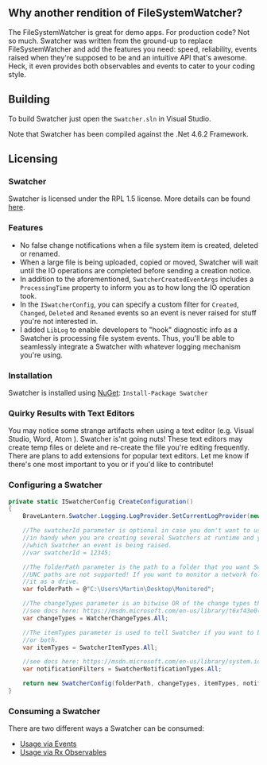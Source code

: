 ## Why another rendition of FileSystemWatcher?
The FileSystemWatcher is great for demo apps. For production code? Not so much. Swatcher was written from the ground-up to replace FileSystemWatcher and add the features you need: speed, reliability, events raised when they're supposed to be and an intuitive API that's awesome. Heck, it even provides both observables and events to cater to your coding style.

## Building

To build Swatcher just open the `Swatcher.sln` in Visual Studio.

Note that Swatcher has been compiled against the .Net 4.6.2 Framework.

## Licensing

### Swatcher

Swatcher is licensed under the RPL 1.5 license. More details can be found [here](LICENSE.md).

### Features
* No false change notifications when a file system item is created, deleted or renamed.
* When a large file is being uploaded, copied or moved, Swatcher will wait until the IO operations are completed before sending a creation notice.
* In addition to the aforementioned, `SwatcherCreatedEventArgs` includes a `ProcessingTime` property to inform you as to how long the IO operation took.
* In the `ISwatcherConfig`, you can specify a custom filter for `Created`, `Changed`, `Deleted` and `Renamed` events so an event is never raised for stuff you're not interested in.
* I added `LibLog` to enable developers to "hook" diagnostic info as a Swatcher is processing file system events. Thus, you'll be able to seamlessly integrate a Swatcher with whatever logging mechanism you're using. 

### Installation
Swatcher is installed using [NuGet](https://www.nuget.org/packages/Swatcher/):
`Install-Package Swatcher`

### Quirky Results with Text Editors
You may notice some strange artifacts when using a text editor (e.g. Visual Studio, Word, Atom ). Swatcher is'nt going nuts! These text editors may create temp files or delete and re-create the file you're editing frequently. There are plans to add extensions for popular text editors. Let me know if there's one most important to you or if you'd like to contribute!

### Configuring a Swatcher
```c#
private static ISwatcherConfig CreateConfiguration()
{
    BraveLantern.Swatcher.Logging.LogProvider.SetCurrentLogProvider(new ColoredConsoleLogProvider());

    //The swatcherId parameter is optional in case you don't want to use it. It really comes 
    //in handy when you are creating several Swatchers at runtime and you need to know from  
    //which Swatcher an event is being raised.
    //var swatcherId = 12345;

    //The folderPath parameter is the path to a folder that you want Swatcher to watch.
    //UNC paths are not supported! If you want to monitor a network folder, you need to map
    //it as a drive.
    var folderPath = @"C:\Users\Martin\Desktop\Monitored";

    //The changeTypes parameter is an bitwise OR of the change types that you want Swatcher to tell you about.
    //see docs here: https://msdn.microsoft.com/en-us/library/t6xf43e0(v=vs.110).aspx
    var changeTypes = WatcherChangeTypes.All;

    //The itemTypes parameter is used to tell Swatcher if you want to be notified of changes to files, folders,
    //or both.
    var itemTypes = SwatcherItemTypes.All;

    //see docs here: https://msdn.microsoft.com/en-us/library/system.io.notifyfilters(v=vs.110).aspx
    var notificationFilters = SwatcherNotificationTypes.All;

    return new SwatcherConfig(folderPath, changeTypes, itemTypes, notificationFilters, loggingEnabled: true);
}
```

### Consuming a Swatcher
There are two different ways a Swatcher can be consumed:
* [Usage via Events](https://github.com/bravelantern/Swatcher/wiki/Usage-via-Events)
* [Usage via Rx Observables](https://github.com/bravelantern/Swatcher/wiki/Usage-via-Rx-Observables)
